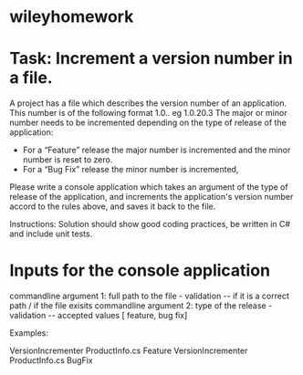 # wileyhomework
# Task: Increment a version number in a file.
A project has a file which describes the version number of an application. This number is of the following format 1.0.<major>.<minor> eg 1.0.20.3
The major or minor number needs to be incremented depending on the type of release of the application: 
 * For a “Feature” release the major number is incremented and the minor number is reset to zero.
* For a “Bug Fix” release the minor number is incremented,

Please write a console application which takes an argument of the type of release of the application, and increments the application's version number accord to the rules above, and saves it back to the file.

Instructions: Solution should show good coding practices, be written in C# and include unit tests.

# Inputs for the console application
commandline argument 1: full path to the file - validation -- if it is a correct path / if the file exisits
commandline argument 2: type of the release - validation -- accepted values [ feature, bug fix] 

Examples:

VersionIncrementer ProductInfo.cs Feature
VersionIncrementer ProductInfo.cs BugFix
